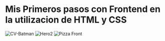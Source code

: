 # Mis Primeros pasos con Frontend en la utilizacion de HTML y CSS

![CV-Batman](https://github.com/castrojonathand/MaquetadoyEstilado/assets/101295260/347e134a-89f4-4d55-9915-bd399715eb9c)
![Hero2](https://github.com/castrojonathand/MaquetadoyEstilado/assets/101295260/51274f63-e65a-4bac-8619-488642ecf9af)
![Pizza Front](https://github.com/castrojonathand/MaquetadoyEstilado/assets/101295260/cf33a9ee-6535-456a-9494-5e4f8c2b0114)
